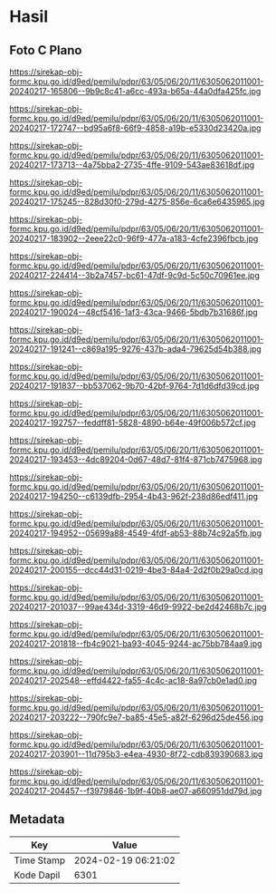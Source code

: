 # Hasil

## Foto C Plano

https://sirekap-obj-formc.kpu.go.id/d9ed/pemilu/pdpr/63/05/06/20/11/6305062011001-20240217-165806--9b9c8c41-a6cc-493a-b65a-44a0dfa425fc.jpg

https://sirekap-obj-formc.kpu.go.id/d9ed/pemilu/pdpr/63/05/06/20/11/6305062011001-20240217-172747--bd95a6f8-66f9-4858-a19b-e5330d23420a.jpg

https://sirekap-obj-formc.kpu.go.id/d9ed/pemilu/pdpr/63/05/06/20/11/6305062011001-20240217-173713--4a75bba2-2735-4ffe-9109-543ae83618df.jpg

https://sirekap-obj-formc.kpu.go.id/d9ed/pemilu/pdpr/63/05/06/20/11/6305062011001-20240217-175245--828d30f0-279d-4275-856e-6ca6e6435965.jpg

https://sirekap-obj-formc.kpu.go.id/d9ed/pemilu/pdpr/63/05/06/20/11/6305062011001-20240217-183902--2eee22c0-96f9-477a-a183-4cfe2396fbcb.jpg

https://sirekap-obj-formc.kpu.go.id/d9ed/pemilu/pdpr/63/05/06/20/11/6305062011001-20240217-224414--3b2a7457-bc61-47df-9c9d-5c50c70961ee.jpg

https://sirekap-obj-formc.kpu.go.id/d9ed/pemilu/pdpr/63/05/06/20/11/6305062011001-20240217-190024--48cf5416-1af3-43ca-9466-5bdb7b31686f.jpg

https://sirekap-obj-formc.kpu.go.id/d9ed/pemilu/pdpr/63/05/06/20/11/6305062011001-20240217-191241--c869a195-9276-437b-ada4-79625d54b388.jpg

https://sirekap-obj-formc.kpu.go.id/d9ed/pemilu/pdpr/63/05/06/20/11/6305062011001-20240217-191837--bb537062-9b70-42bf-9764-7d1d6dfd39cd.jpg

https://sirekap-obj-formc.kpu.go.id/d9ed/pemilu/pdpr/63/05/06/20/11/6305062011001-20240217-192757--feddff81-5828-4890-b64e-49f006b572cf.jpg

https://sirekap-obj-formc.kpu.go.id/d9ed/pemilu/pdpr/63/05/06/20/11/6305062011001-20240217-193453--4dc89204-0d67-48d7-81f4-871cb7475968.jpg

https://sirekap-obj-formc.kpu.go.id/d9ed/pemilu/pdpr/63/05/06/20/11/6305062011001-20240217-194250--c6139dfb-2954-4b43-962f-238d86edf411.jpg

https://sirekap-obj-formc.kpu.go.id/d9ed/pemilu/pdpr/63/05/06/20/11/6305062011001-20240217-194952--05699a88-4549-4fdf-ab53-88b74c92a5fb.jpg

https://sirekap-obj-formc.kpu.go.id/d9ed/pemilu/pdpr/63/05/06/20/11/6305062011001-20240217-200155--dcc44d31-0219-4be3-84a4-2d2f0b29a0cd.jpg

https://sirekap-obj-formc.kpu.go.id/d9ed/pemilu/pdpr/63/05/06/20/11/6305062011001-20240217-201037--99ae434d-3319-46d9-9922-be2d42468b7c.jpg

https://sirekap-obj-formc.kpu.go.id/d9ed/pemilu/pdpr/63/05/06/20/11/6305062011001-20240217-201818--fb4c9021-ba93-4045-9244-ac75bb784aa9.jpg

https://sirekap-obj-formc.kpu.go.id/d9ed/pemilu/pdpr/63/05/06/20/11/6305062011001-20240217-202548--effd4422-fa55-4c4c-ac18-8a97cb0e1ad0.jpg

https://sirekap-obj-formc.kpu.go.id/d9ed/pemilu/pdpr/63/05/06/20/11/6305062011001-20240217-203222--790fc9e7-ba85-45e5-a82f-6296d25de456.jpg

https://sirekap-obj-formc.kpu.go.id/d9ed/pemilu/pdpr/63/05/06/20/11/6305062011001-20240217-203901--11d795b3-e4ea-4930-8f72-cdb839390683.jpg

https://sirekap-obj-formc.kpu.go.id/d9ed/pemilu/pdpr/63/05/06/20/11/6305062011001-20240217-204457--f3979846-1b9f-40b8-ae07-a660951dd79d.jpg


## Metadata

| Key        | Value               |
| ---------- | ------------------- |
| Time Stamp | 2024-02-19 06:21:02 |
| Kode Dapil | 6301                |



